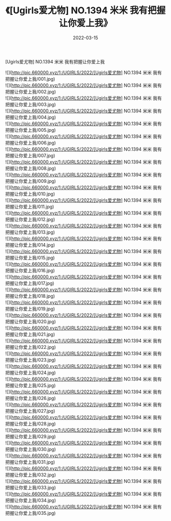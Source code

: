 ﻿---
layout: post
title:  《[Ugirls爱尤物] NO.1394 米米 我有把握让你爱上我》
date:   2022-03-15
img: http://pic.660000.xyz/1:/UGIRLS/2022/[Ugirls爱尤物] NO.1394 米米 我有把握让你爱上我/000.jpg
categories: [美女, 清纯, 唯美]
---

[Ugirls爱尤物] NO.1394 米米 我有把握让你爱上我

 ![](http://pic.660000.xyz/1:/UGIRLS/2022/[Ugirls爱尤物] NO.1394 米米 我有把握让你爱上我/001.jpg) <br>![](http://pic.660000.xyz/1:/UGIRLS/2022/[Ugirls爱尤物] NO.1394 米米 我有把握让你爱上我/002.jpg) <br>![](http://pic.660000.xyz/1:/UGIRLS/2022/[Ugirls爱尤物] NO.1394 米米 我有把握让你爱上我/003.jpg) <br>![](http://pic.660000.xyz/1:/UGIRLS/2022/[Ugirls爱尤物] NO.1394 米米 我有把握让你爱上我/004.jpg) <br>![](http://pic.660000.xyz/1:/UGIRLS/2022/[Ugirls爱尤物] NO.1394 米米 我有把握让你爱上我/005.jpg) <br>![](http://pic.660000.xyz/1:/UGIRLS/2022/[Ugirls爱尤物] NO.1394 米米 我有把握让你爱上我/006.jpg) <br>![](http://pic.660000.xyz/1:/UGIRLS/2022/[Ugirls爱尤物] NO.1394 米米 我有把握让你爱上我/007.jpg) <br>![](http://pic.660000.xyz/1:/UGIRLS/2022/[Ugirls爱尤物] NO.1394 米米 我有把握让你爱上我/008.jpg) <br>![](http://pic.660000.xyz/1:/UGIRLS/2022/[Ugirls爱尤物] NO.1394 米米 我有把握让你爱上我/009.jpg) <br>![](http://pic.660000.xyz/1:/UGIRLS/2022/[Ugirls爱尤物] NO.1394 米米 我有把握让你爱上我/010.jpg) <br>![](http://pic.660000.xyz/1:/UGIRLS/2022/[Ugirls爱尤物] NO.1394 米米 我有把握让你爱上我/011.jpg) <br>![](http://pic.660000.xyz/1:/UGIRLS/2022/[Ugirls爱尤物] NO.1394 米米 我有把握让你爱上我/012.jpg) <br>![](http://pic.660000.xyz/1:/UGIRLS/2022/[Ugirls爱尤物] NO.1394 米米 我有把握让你爱上我/013.jpg) <br>![](http://pic.660000.xyz/1:/UGIRLS/2022/[Ugirls爱尤物] NO.1394 米米 我有把握让你爱上我/014.jpg) <br>![](http://pic.660000.xyz/1:/UGIRLS/2022/[Ugirls爱尤物] NO.1394 米米 我有把握让你爱上我/015.jpg) <br>![](http://pic.660000.xyz/1:/UGIRLS/2022/[Ugirls爱尤物] NO.1394 米米 我有把握让你爱上我/016.jpg) <br>![](http://pic.660000.xyz/1:/UGIRLS/2022/[Ugirls爱尤物] NO.1394 米米 我有把握让你爱上我/017.jpg) <br>![](http://pic.660000.xyz/1:/UGIRLS/2022/[Ugirls爱尤物] NO.1394 米米 我有把握让你爱上我/018.jpg) <br>![](http://pic.660000.xyz/1:/UGIRLS/2022/[Ugirls爱尤物] NO.1394 米米 我有把握让你爱上我/019.jpg) <br>![](http://pic.660000.xyz/1:/UGIRLS/2022/[Ugirls爱尤物] NO.1394 米米 我有把握让你爱上我/020.jpg) <br>![](http://pic.660000.xyz/1:/UGIRLS/2022/[Ugirls爱尤物] NO.1394 米米 我有把握让你爱上我/021.jpg) <br>![](http://pic.660000.xyz/1:/UGIRLS/2022/[Ugirls爱尤物] NO.1394 米米 我有把握让你爱上我/022.jpg) <br>![](http://pic.660000.xyz/1:/UGIRLS/2022/[Ugirls爱尤物] NO.1394 米米 我有把握让你爱上我/023.jpg) <br>![](http://pic.660000.xyz/1:/UGIRLS/2022/[Ugirls爱尤物] NO.1394 米米 我有把握让你爱上我/024.jpg) <br>![](http://pic.660000.xyz/1:/UGIRLS/2022/[Ugirls爱尤物] NO.1394 米米 我有把握让你爱上我/025.jpg) <br>![](http://pic.660000.xyz/1:/UGIRLS/2022/[Ugirls爱尤物] NO.1394 米米 我有把握让你爱上我/026.jpg) <br>![](http://pic.660000.xyz/1:/UGIRLS/2022/[Ugirls爱尤物] NO.1394 米米 我有把握让你爱上我/027.jpg) <br>![](http://pic.660000.xyz/1:/UGIRLS/2022/[Ugirls爱尤物] NO.1394 米米 我有把握让你爱上我/028.jpg) <br>![](http://pic.660000.xyz/1:/UGIRLS/2022/[Ugirls爱尤物] NO.1394 米米 我有把握让你爱上我/029.jpg) <br>![](http://pic.660000.xyz/1:/UGIRLS/2022/[Ugirls爱尤物] NO.1394 米米 我有把握让你爱上我/030.jpg) <br>![](http://pic.660000.xyz/1:/UGIRLS/2022/[Ugirls爱尤物] NO.1394 米米 我有把握让你爱上我/031.jpg) <br>![](http://pic.660000.xyz/1:/UGIRLS/2022/[Ugirls爱尤物] NO.1394 米米 我有把握让你爱上我/032.jpg) <br>![](http://pic.660000.xyz/1:/UGIRLS/2022/[Ugirls爱尤物] NO.1394 米米 我有把握让你爱上我/033.jpg) <br>![](http://pic.660000.xyz/1:/UGIRLS/2022/[Ugirls爱尤物] NO.1394 米米 我有把握让你爱上我/034.jpg) <br>![](http://pic.660000.xyz/1:/UGIRLS/2022/[Ugirls爱尤物] NO.1394 米米 我有把握让你爱上我/035.jpg) <br>